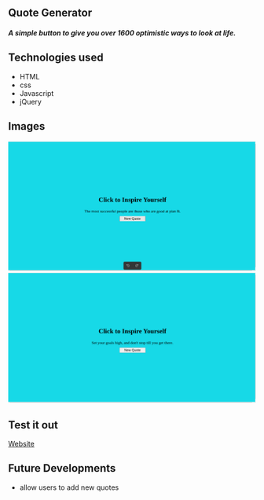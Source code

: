 ## Quote Generator
##### A simple button to give you over 1600 optimistic ways to look at life.
## Technologies used
- HTML
- css
- Javascript
- jQuery
## Images
![screenshot1](Quote1.png)
![screenshot2](Quote2.png)
## Test it out
[Website](https://uebo7.github.io/P1-Quote-generator/)
## Future Developments
- allow users to add new quotes